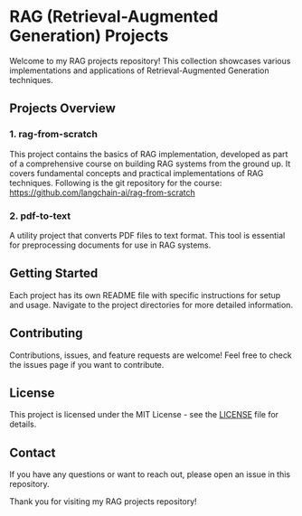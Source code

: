 # RAG (Retrieval-Augmented Generation) Projects

Welcome to my RAG projects repository! This collection showcases various implementations and applications of Retrieval-Augmented Generation techniques.

## Projects Overview

### 1. rag-from-scratch

This project contains the basics of RAG implementation, developed as part of a comprehensive course on building RAG systems from the ground up. It covers fundamental concepts and practical implementations of RAG techniques.
Following is the git repository for the course: https://github.com/langchain-ai/rag-from-scratch

### 2. pdf-to-text

A utility project that converts PDF files to text format. This tool is essential for preprocessing documents for use in RAG systems.

## Getting Started

Each project has its own README file with specific instructions for setup and usage. Navigate to the project directories for more detailed information.

## Contributing

Contributions, issues, and feature requests are welcome! Feel free to check the issues page if you want to contribute.

## License

This project is licensed under the MIT License - see the [LICENSE](LICENSE) file for details.

## Contact

If you have any questions or want to reach out, please open an issue in this repository.

Thank you for visiting my RAG projects repository!
